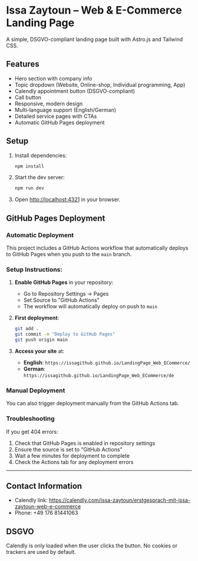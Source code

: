 # Issa Zaytoun – Web & E-Commerce Landing Page

A simple, DSGVO-compliant landing page built with Astro.js and Tailwind CSS.

## Features
- Hero section with company info
- Topic dropdown (Website, Online-shop, Individual programming, App)
- Calendly appointment button (DSGVO-compliant)
- Call button
- Responsive, modern design
- Multi-language support (English/German)
- Detailed service pages with CTAs
- Automatic GitHub Pages deployment

## Setup

1. Install dependencies:
   ```sh
   npm install
   ```
2. Start the dev server:
   ```sh
   npm run dev
   ```
3. Open [http://localhost:4321](http://localhost:4321) in your browser.

## GitHub Pages Deployment

### Automatic Deployment
This project includes a GitHub Actions workflow that automatically deploys to GitHub Pages when you push to the `main` branch.

### Setup Instructions:
1. **Enable GitHub Pages** in your repository:
   - Go to Repository Settings → Pages
   - Set Source to "GitHub Actions"
   - The workflow will automatically deploy on push to `main`

2. **First deployment**:
   ```sh
   git add .
   git commit -m "Deploy to GitHub Pages"
   git push origin main
   ```

3. **Access your site** at:
   - **English**: `https://issagithub.github.io/LandingPage_Web_ECommerce/`
   - **German**: `https://issagithub.github.io/LandingPage_Web_ECommerce/de`

### Manual Deployment
You can also trigger deployment manually from the GitHub Actions tab.

### Troubleshooting
If you get 404 errors:
1. Check that GitHub Pages is enabled in repository settings
2. Ensure the source is set to "GitHub Actions"
3. Wait a few minutes for deployment to complete
4. Check the Actions tab for any deployment errors

---

## Contact Information
- Calendly link: https://calendly.com/issa-zaytoun/erstgesprach-mit-issa-zaytoun-web-e-commerce
- Phone: +49 176 81441063

## DSGVO
Calendly is only loaded when the user clicks the button. No cookies or trackers are used by default. 